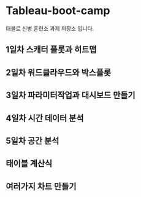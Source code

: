 # Tableau-boot-camp
태블로 신병 훈련소 과제 저장소 입니다.
## 1일차 스캐터 플롯과 히트맵
## 2일차 워드클라우드와 박스플롯
## 3일차 파라미터작업과 대시보드 만들기
## 4일차 시간 데이터 분석
## 5일차 공간 분석
## 태이블 계산식
## 여러가지 차트 만들기
